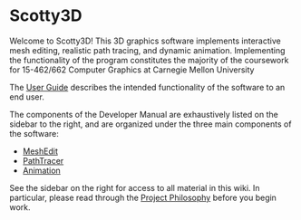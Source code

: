 
# Scotty3D

Welcome to Scotty3D! This 3D graphics software implements interactive mesh
editing, realistic path tracing, and dynamic animation. Implementing the
functionality of the program constitutes the majority of the coursework for
15-462/662 Computer Graphics at Carnegie Mellon University

The [User Guide](docs/guide/guide.md) describes the intended functionality of the software to an end user.

The components of the Developer Manual are exhaustively listed on the sidebar to the right, and are organized under the three main components of the software:

- [MeshEdit](docs/meshedit/overview.md)
- [PathTracer](docs/pathtracer/overview.md)
- [Animation](docs/animation/overview.md)

See the sidebar on the right for access to all material in this wiki. In particular,
please read through the [Project Philosophy](docs/philosophy.md) before you begin work.
